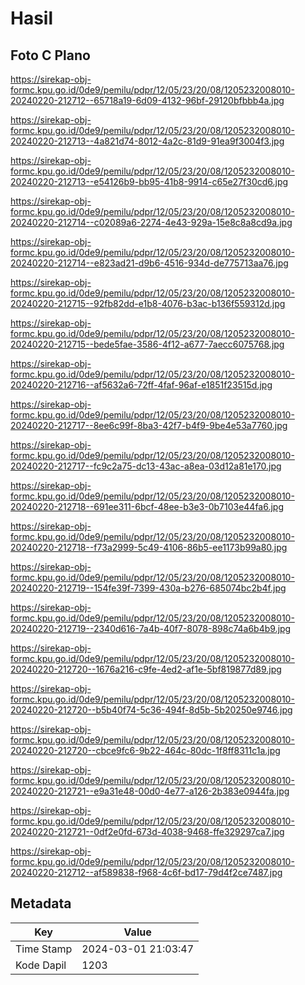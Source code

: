 # Hasil

## Foto C Plano

https://sirekap-obj-formc.kpu.go.id/0de9/pemilu/pdpr/12/05/23/20/08/1205232008010-20240220-212712--65718a19-6d09-4132-96bf-29120bfbbb4a.jpg

https://sirekap-obj-formc.kpu.go.id/0de9/pemilu/pdpr/12/05/23/20/08/1205232008010-20240220-212713--4a821d74-8012-4a2c-81d9-91ea9f3004f3.jpg

https://sirekap-obj-formc.kpu.go.id/0de9/pemilu/pdpr/12/05/23/20/08/1205232008010-20240220-212713--e54126b9-bb95-41b8-9914-c65e27f30cd6.jpg

https://sirekap-obj-formc.kpu.go.id/0de9/pemilu/pdpr/12/05/23/20/08/1205232008010-20240220-212714--c02089a6-2274-4e43-929a-15e8c8a8cd9a.jpg

https://sirekap-obj-formc.kpu.go.id/0de9/pemilu/pdpr/12/05/23/20/08/1205232008010-20240220-212714--e823ad21-d9b6-4516-934d-de775713aa76.jpg

https://sirekap-obj-formc.kpu.go.id/0de9/pemilu/pdpr/12/05/23/20/08/1205232008010-20240220-212715--92fb82dd-e1b8-4076-b3ac-b136f559312d.jpg

https://sirekap-obj-formc.kpu.go.id/0de9/pemilu/pdpr/12/05/23/20/08/1205232008010-20240220-212715--bede5fae-3586-4f12-a677-7aecc6075768.jpg

https://sirekap-obj-formc.kpu.go.id/0de9/pemilu/pdpr/12/05/23/20/08/1205232008010-20240220-212716--af5632a6-72ff-4faf-96af-e1851f23515d.jpg

https://sirekap-obj-formc.kpu.go.id/0de9/pemilu/pdpr/12/05/23/20/08/1205232008010-20240220-212717--8ee6c99f-8ba3-42f7-b4f9-9be4e53a7760.jpg

https://sirekap-obj-formc.kpu.go.id/0de9/pemilu/pdpr/12/05/23/20/08/1205232008010-20240220-212717--fc9c2a75-dc13-43ac-a8ea-03d12a81e170.jpg

https://sirekap-obj-formc.kpu.go.id/0de9/pemilu/pdpr/12/05/23/20/08/1205232008010-20240220-212718--691ee311-6bcf-48ee-b3e3-0b7103e44fa6.jpg

https://sirekap-obj-formc.kpu.go.id/0de9/pemilu/pdpr/12/05/23/20/08/1205232008010-20240220-212718--f73a2999-5c49-4106-86b5-ee1173b99a80.jpg

https://sirekap-obj-formc.kpu.go.id/0de9/pemilu/pdpr/12/05/23/20/08/1205232008010-20240220-212719--154fe39f-7399-430a-b276-685074bc2b4f.jpg

https://sirekap-obj-formc.kpu.go.id/0de9/pemilu/pdpr/12/05/23/20/08/1205232008010-20240220-212719--2340d616-7a4b-40f7-8078-898c74a6b4b9.jpg

https://sirekap-obj-formc.kpu.go.id/0de9/pemilu/pdpr/12/05/23/20/08/1205232008010-20240220-212720--1676a216-c9fe-4ed2-af1e-5bf819877d89.jpg

https://sirekap-obj-formc.kpu.go.id/0de9/pemilu/pdpr/12/05/23/20/08/1205232008010-20240220-212720--b5b40f74-5c36-494f-8d5b-5b20250e9746.jpg

https://sirekap-obj-formc.kpu.go.id/0de9/pemilu/pdpr/12/05/23/20/08/1205232008010-20240220-212720--cbce9fc6-9b22-464c-80dc-1f8ff8311c1a.jpg

https://sirekap-obj-formc.kpu.go.id/0de9/pemilu/pdpr/12/05/23/20/08/1205232008010-20240220-212721--e9a31e48-00d0-4e77-a126-2b383e0944fa.jpg

https://sirekap-obj-formc.kpu.go.id/0de9/pemilu/pdpr/12/05/23/20/08/1205232008010-20240220-212721--0df2e0fd-673d-4038-9468-ffe329297ca7.jpg

https://sirekap-obj-formc.kpu.go.id/0de9/pemilu/pdpr/12/05/23/20/08/1205232008010-20240220-212712--af589838-f968-4c6f-bd17-79d4f2ce7487.jpg


## Metadata

| Key        | Value               |
| ---------- | ------------------- |
| Time Stamp | 2024-03-01 21:03:47 |
| Kode Dapil | 1203                |



